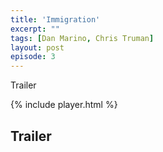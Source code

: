 ```yaml
---
title: 'Immigration'
excerpt: ""
tags: [Dan Marino, Chris Truman]
layout: post
episode: 3
---
```


Trailer

{% include player.html %}

## Trailer
